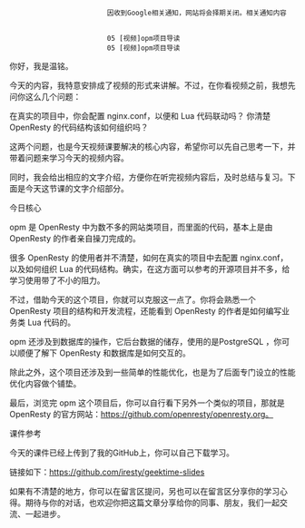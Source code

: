 
                            
                            因收到Google相关通知，网站将会择期关闭。相关通知内容
                            
                            
                            05 [视频]opm项目导读
                            05 [视频]opm项目导读

你好，我是温铭。

今天的内容，我特意安排成了视频的形式来讲解。不过，在你看视频之前，我想先问你这么几个问题：


在真实的项目中，你会配置 nginx.conf，以便和 Lua 代码联动吗？
你清楚 OpenResty 的代码结构该如何组织吗？


这两个问题，也是今天视频课要解决的核心内容，希望你可以先自己思考一下，并带着问题来学习今天的视频内容。

同时，我会给出相应的文字介绍，方便你在听完视频内容后，及时总结与复习。下面是今天这节课的文字介绍部分。

今日核心

opm 是 OpenResty 中为数不多的网站类项目，而里面的代码，基本上是由 OpenResty 的作者亲自操刀完成的。

很多 OpenResty 的使用者并不清楚，如何在真实的项目中去配置 nginx.conf， 以及如何组织 Lua 的代码结构。确实，在这方面可以参考的开源项目并不多，给学习使用带了不小的阻力。

不过，借助今天的这个项目，你就可以克服这一点了。你将会熟悉一个OpenResty 项目的结构和开发流程，还能看到 OpenResty 的作者是如何编写业务类 Lua 代码的。

opm 还涉及到数据库的操作，它后台数据的储存，使用的是PostgreSQL ，你可以顺便了解下 OpenResty 和数据库是如何交互的。

除此之外，这个项目还涉及到一些简单的性能优化，也是为了后面专门设立的性能优化内容做个铺垫。

最后，浏览完 opm 这个项目后，你可以自行看下另外一个类似的项目，那就是 OpenResty 的官方网站：https://github.com/openresty/openresty.org。

课件参考

今天的课件已经上传到了我的GitHub上，你可以自己下载学习。

链接如下：https://github.com/iresty/geektime-slides

如果有不清楚的地方，你可以在留言区提问，另也可以在留言区分享你的学习心得。期待与你的对话，也欢迎你把这篇文章分享给你的同事、朋友，我们一起交流、一起进步。

                        
                        
                            